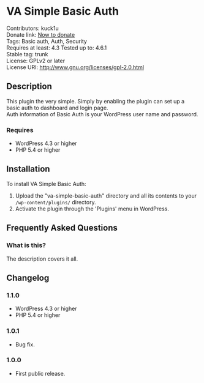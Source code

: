 VA Simple Basic Auth
====================
Contributors: kuck1u  
Donate link: [Now to donate](https://www.paypal.com/cgi-bin/webscr?cmd=_s-xclick&hosted_button_id=TNPKX9MAJL7C8)  
Tags: Basic auth, Auth, Security  
Requires at least: 4.3 
Tested up to: 4.6.1  
Stable tag: trunk  
License: GPLv2 or later  
License URI: http://www.gnu.org/licenses/gpl-2.0.html

## Description

This plugin the very simple.
Simply by enabling the plugin can set up a basic auth to dashboard and login page.  
Auth information of Basic Auth is your WordPress user name and password.

### Requires
* WordPress 4.3 or higher
* PHP 5.4 or higher


## Installation

To install VA Simple Basic Auth:

1. Upload the "va-simple-basic-auth" directory and all its contents to your `/wp-content/plugins/` directory.
2. Activate the plugin through the 'Plugins' menu in WordPress.

## Frequently Asked Questions

### What is this?

The description covers it all.

## Changelog

### 1.1.0
* WordPress 4.3 or higher
* PHP 5.4 or higher

### 1.0.1
* Bug fix.

### 1.0.0
* First public release.


